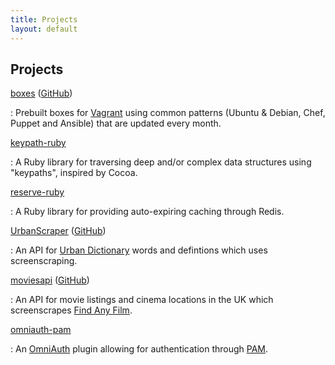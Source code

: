 ```yaml
---
title: Projects
layout: default
---
```


## Projects

[boxes][] ([GitHub][boxes_gh])

:   Prebuilt boxes for [Vagrant][] using common patterns (Ubuntu & Debian, Chef,
    Puppet and Ansible) that are updated every month.

[keypath-ruby][]

:   A Ruby library for traversing deep and/or complex data structures using
    "keypaths", inspired by Cocoa.

[reserve-ruby][]

:   A Ruby library for providing auto-expiring caching through Redis.

[UrbanScraper][] ([GitHub][urbanscraper_gh])

:   An API for [Urban Dictionary][] words and defintions which uses screenscraping.

[moviesapi][] ([GitHub][moviesapi_gh])

:   An API for movie listings and cinema locations in the UK which screenscrapes
    [Find Any Film][].

[omniauth-pam][]

:   An [OmniAuth][] plugin allowing for authentication through [PAM][].

[boxes]: http://boxes.nickcharlton.net
[boxes_gh]: https://github.com/nickcharlton/boxes
[Vagrant]: http://vagrantup.com
[keypath-ruby]: https://github.com/nickcharlton/keypath-ruby
[reserve-ruby]: https://github.com/nickcharlton/reserve-ruby
[UrbanScraper]: http://urbanscraper.herokuapp.com
[urbanscraper_gh]: https://github.com/nickcharlton/urbanscraper
[Urban Dictionary]: http://www.urbandictionary.com
[moviesapi]: http://moviesapi.herokuapp.com
[moviesapi_gh]: https://github.com/nickcharlton/moviesapi
[Find Any Film]: http://findanyfilm.com
[omniauth-pam]: https://github.com/nickcharlton/omniauth-pam
[OmniAuth]: https://github.com/intridea/omniauth
[PAM]: http://en.wikipedia.org/wiki/Pluggable_authentication_modules
[dotfiles]: https://github.com/nickcharlton/dotfiles
